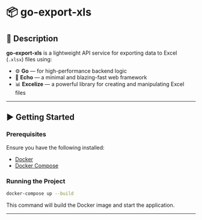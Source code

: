 # 📦 go-export-xls

## 📝 Description

**go-export-xls** is a lightweight API service for exporting data to Excel (`.xlsx`) files using:

* ⚙️ **Go** — for high-performance backend logic
* 🚀 **Echo** — a minimal and blazing-fast web framework
* 📊 **Excelize** — a powerful library for creating and manipulating Excel files

---

## ▶️ Getting Started

### Prerequisites

Ensure you have the following installed:

* [Docker](https://docs.docker.com/get-docker/)
* [Docker Compose](https://docs.docker.com/compose/)

### Running the Project

```bash
docker-compose up --build
```

This command will build the Docker image and start the application.

---
